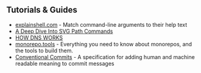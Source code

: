 ## Tutorials & Guides

- [explainshell.com](https://github.com/idank/explainshell) - Match command-line arguments to their help text
- [A Deep Dive Into SVG Path Commands](https://www.nan.fyi/svg-paths/challenge)
- [HOW DNS WORKS](https://howdns.works/)
- [monorepo.tools](https://monorepo.tools/#what-is-a-monorepo) - Everything you need to know about monorepos, and the tools to build them.
- [Conventional Commits](https://www.conventionalcommits.org/en/v1.0.0/) - A specification for adding human and machine readable meaning to commit messages
